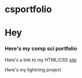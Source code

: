 # csportfolio

<H1>Hey</H1>
<H3>Here's my comp sci portfolio</H3>
<P>Here's a link to my HTML/CSS <a href "https://gertonsonc.github.io/testWeb/dogPage/index">site</a></P>
<P>Here's my lightning project</P>
